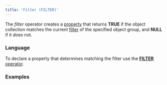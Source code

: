 ```yaml
---
title: 'Filter (FILTER)'
---
```


The *filter* operator creates a [property](Properties.md) that returns **TRUE** if the object collection matches the current [filter](Form-structure_1573069.html#Formstructure-filters) of the specified object group, and **NULL** if it does not.

### Language

To declare a property that determines matching the filter use the [**FILTER** operator](Object_group_operator.md).

### Examples

